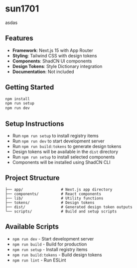 # sun1701

asdas

## Features

- **Framework**: Next.js 15 with App Router
- **Styling**: Tailwind CSS with design tokens
- **Components**: ShadCN UI components
- **Design Tokens**: Style Dictionary integration
- **Documentation**: Not included

## Getting Started

```bash
npm install
npm run setup
npm run dev
```

## Setup Instructions

- Run `npm run setup` to install registry items
- Run `npm run dev` to start development server
- Run `npm run build:tokens` to generate design tokens
- Design tokens will be available in the `dist` directory
- Run `npm run setup` to install selected components
- Components will be installed using ShadCN CLI

## Project Structure

```
├── app/                 # Next.js app directory
├── components/          # React components
├── lib/                 # Utility functions
├── tokens/              # Design tokens
├── dist/                # Generated design token outputs
└── scripts/             # Build and setup scripts
```

## Available Scripts

- `npm run dev` - Start development server
- `npm run build` - Build for production
- `npm run setup` - Install registry items
- `npm run build:tokens` - Build design tokens
- `npm run lint` - Run ESLint
